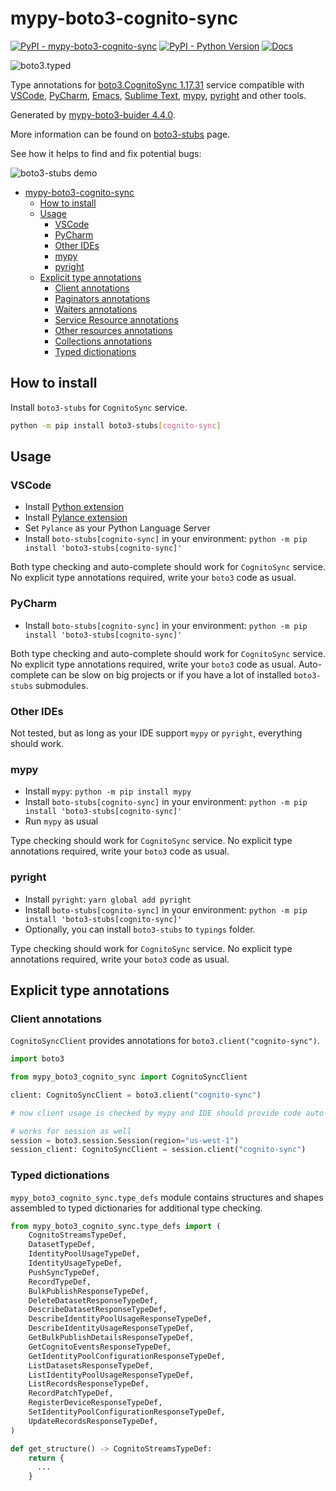 # mypy-boto3-cognito-sync

[![PyPI - mypy-boto3-cognito-sync](https://img.shields.io/pypi/v/mypy-boto3-cognito-sync.svg?color=blue)](https://pypi.org/project/mypy-boto3-cognito-sync)
[![PyPI - Python Version](https://img.shields.io/pypi/pyversions/mypy-boto3-cognito-sync.svg?color=blue)](https://pypi.org/project/mypy-boto3-cognito-sync)
[![Docs](https://img.shields.io/readthedocs/mypy-boto3-builder.svg?color=blue)](https://mypy-boto3-builder.readthedocs.io/)

![boto3.typed](https://github.com/vemel/mypy_boto3_builder/raw/master/logo.png)

Type annotations for
[boto3.CognitoSync 1.17.31](https://boto3.amazonaws.com/v1/documentation/api/1.17.31/reference/services/cognito-sync.html#CognitoSync) service
compatible with
[VSCode](https://code.visualstudio.com/),
[PyCharm](https://www.jetbrains.com/pycharm/),
[Emacs](https://www.gnu.org/software/emacs/),
[Sublime Text](https://www.sublimetext.com/),
[mypy](https://github.com/python/mypy),
[pyright](https://github.com/microsoft/pyright)
and other tools.

Generated by [mypy-boto3-buider 4.4.0](https://github.com/vemel/mypy_boto3_builder).

More information can be found on [boto3-stubs](https://pypi.org/project/boto3-stubs/) page.

See how it helps to find and fix potential bugs:

![boto3-stubs demo](https://github.com/vemel/mypy_boto3_builder/raw/master/demo.gif)

- [mypy-boto3-cognito-sync](#mypy-boto3-cognito-sync)
  - [How to install](#how-to-install)
  - [Usage](#usage)
    - [VSCode](#vscode)
    - [PyCharm](#pycharm)
    - [Other IDEs](#other-ides)
    - [mypy](#mypy)
    - [pyright](#pyright)
  - [Explicit type annotations](#explicit-type-annotations)
    - [Client annotations](#client-annotations)
    - [Paginators annotations](#paginators-annotations)
    - [Waiters annotations](#waiters-annotations)
    - [Service Resource annotations](#service-resource-annotations)
    - [Other resources annotations](#other-resources-annotations)
    - [Collections annotations](#collections-annotations)
    - [Typed dictionations](#typed-dictionations)

## How to install

Install `boto3-stubs` for `CognitoSync` service.

```bash
python -m pip install boto3-stubs[cognito-sync]
```

## Usage

### VSCode

- Install [Python extension](https://marketplace.visualstudio.com/items?itemName=ms-python.python)
- Install [Pylance extension](https://marketplace.visualstudio.com/items?itemName=ms-python.vscode-pylance)
- Set `Pylance` as your Python Language Server
- Install `boto-stubs[cognito-sync]` in your environment: `python -m pip install 'boto3-stubs[cognito-sync]'`

Both type checking and auto-complete should work for `CognitoSync` service.
No explicit type annotations required, write your `boto3` code as usual.

### PyCharm

- Install `boto-stubs[cognito-sync]` in your environment: `python -m pip install 'boto3-stubs[cognito-sync]'`

Both type checking and auto-complete should work for `CognitoSync` service.
No explicit type annotations required, write your `boto3` code as usual.
Auto-complete can be slow on big projects or if you have a lot of installed `boto3-stubs` submodules.

### Other IDEs

Not tested, but as long as your IDE support `mypy` or `pyright`, everything should work.

### mypy

- Install `mypy`: `python -m pip install mypy`
- Install `boto-stubs[cognito-sync]` in your environment: `python -m pip install 'boto3-stubs[cognito-sync]'`
- Run `mypy` as usual

Type checking should work for `CognitoSync` service.
No explicit type annotations required, write your `boto3` code as usual.

### pyright

- Install `pyright`: `yarn global add pyright`
- Install `boto-stubs[cognito-sync]` in your environment: `python -m pip install 'boto3-stubs[cognito-sync]'`
- Optionally, you can install `boto3-stubs` to `typings` folder.

Type checking should work for `CognitoSync` service.
No explicit type annotations required, write your `boto3` code as usual.

## Explicit type annotations

### Client annotations

`CognitoSyncClient` provides annotations for `boto3.client("cognito-sync")`.

```python
import boto3

from mypy_boto3_cognito_sync import CognitoSyncClient

client: CognitoSyncClient = boto3.client("cognito-sync")

# now client usage is checked by mypy and IDE should provide code auto-complete

# works for session as well
session = boto3.session.Session(region="us-west-1")
session_client: CognitoSyncClient = session.client("cognito-sync")
```








### Typed dictionations

`mypy_boto3_cognito_sync.type_defs` module contains structures and shapes assembled
to typed dictionaries for additional type checking.

```python
from mypy_boto3_cognito_sync.type_defs import (
    CognitoStreamsTypeDef,
    DatasetTypeDef,
    IdentityPoolUsageTypeDef,
    IdentityUsageTypeDef,
    PushSyncTypeDef,
    RecordTypeDef,
    BulkPublishResponseTypeDef,
    DeleteDatasetResponseTypeDef,
    DescribeDatasetResponseTypeDef,
    DescribeIdentityPoolUsageResponseTypeDef,
    DescribeIdentityUsageResponseTypeDef,
    GetBulkPublishDetailsResponseTypeDef,
    GetCognitoEventsResponseTypeDef,
    GetIdentityPoolConfigurationResponseTypeDef,
    ListDatasetsResponseTypeDef,
    ListIdentityPoolUsageResponseTypeDef,
    ListRecordsResponseTypeDef,
    RecordPatchTypeDef,
    RegisterDeviceResponseTypeDef,
    SetIdentityPoolConfigurationResponseTypeDef,
    UpdateRecordsResponseTypeDef,
)

def get_structure() -> CognitoStreamsTypeDef:
    return {
      ...
    }
```
